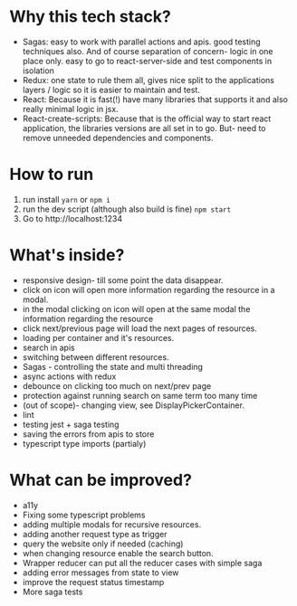 
# Why this tech stack?
- Sagas: easy to work with parallel actions and apis. good testing techniques also. And of course separation of concern- logic in one place only. easy to go to react-server-side and test components in isolation
- Redux: one state to rule them all, gives nice split to the applications layers / logic so it is easier to maintain and test.
- React: Because it is fast(!) have many libraries that supports it and also really minimal logic in jsx.
- React-create-scripts: Because that is the official way to start react application, the libraries versions are all set in to go. But- need to remove unneeded dependencies and components.

# How to run

1. run install `yarn` or `npm i`
2. run the dev script (although also build is fine) `npm start`
3. Go to http://localhost:1234

# What's inside?
- responsive design- till some point the data disappear.
- click on icon will open more information regarding the resource in a modal.
- in the modal clicking on icon will open at the same modal the information regarding the resource
- click next/previous page will load the next pages of resources.
- loading per container and it's resources. 
- search in apis
- switching between different resources.
- Sagas - controlling the state and multi threading
- async actions with redux
- debounce on clicking too much on next/prev page
- protection against running search on same term too many time
- (out of scope)- changing view, see DisplayPickerContainer.
- lint
- testing jest + saga testing
- saving the errors from apis to store
- typescript type imports (partialy)

# What can be improved?
- a11y
- Fixing some typescript problems
- adding multiple modals for recursive resources.
- adding another request type as trigger
- query the website only if needed (caching)
- when changing resource enable the search button.
- Wrapper reducer can put all the reducer cases with simple saga
- adding error messages from state to view
- improve the request status timestamp
- More saga tests
